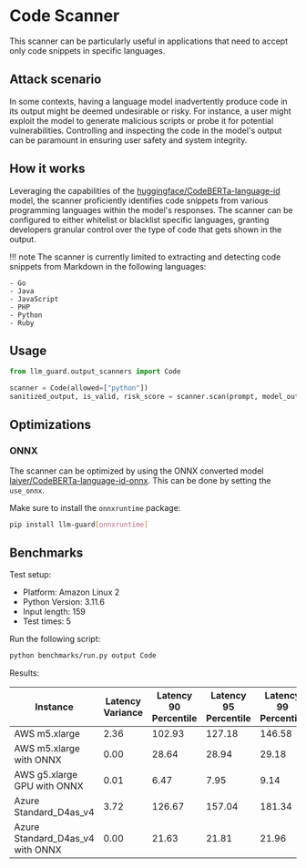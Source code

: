 # Code Scanner

This scanner can be particularly useful in applications that need to accept only code snippets in specific languages.

## Attack scenario

In some contexts, having a language model inadvertently produce code in its output might be deemed undesirable or risky.
For instance, a user might exploit the model to generate malicious scripts or probe it for potential vulnerabilities.
Controlling and inspecting the code in the model's output can be paramount in ensuring user safety and system integrity.

## How it works

Leveraging the capabilities of
the [huggingface/CodeBERTa-language-id](https://huggingface.co/huggingface/CodeBERTa-language-id) model, the scanner
proficiently identifies code snippets from various programming languages within the model's responses. The scanner can
be configured to either whitelist or blacklist specific languages, granting developers granular control over the type of
code that gets shown in the output.

!!! note
The scanner is currently limited to extracting and detecting code snippets from Markdown in the following languages:

    - Go
    - Java
    - JavaScript
    - PHP
    - Python
    - Ruby

## Usage

```python
from llm_guard.output_scanners import Code

scanner = Code(allowed=["python"])
sanitized_output, is_valid, risk_score = scanner.scan(prompt, model_output)
```

## Optimizations

### ONNX

The scanner can be optimized by using the ONNX converted model [laiyer/CodeBERTa-language-id-onnx](https://huggingface.co/laiyer/CodeBERTa-language-id-onnx). This can be done by setting the `use_onnx`.

Make sure to install the `onnxruntime` package:

```sh
pip install llm-guard[onnxruntime]
```

## Benchmarks

Test setup:

- Platform: Amazon Linux 2
- Python Version: 3.11.6
- Input length: 159
- Test times: 5

Run the following script:

```sh
python benchmarks/run.py output Code
```

Results:

| Instance                         | Latency Variance | Latency 90 Percentile | Latency 95 Percentile | Latency 99 Percentile | Average Latency (ms) | QPS      |
|----------------------------------|------------------|-----------------------|-----------------------|-----------------------|----------------------|----------|
| AWS m5.xlarge                    | 2.36             | 102.93                | 127.18                | 146.58                | 54.30                | 2928.04  |
| AWS m5.xlarge with ONNX          | 0.00             | 28.64                 | 28.94                 | 29.18                 | 27.82                | 5715.82  |
| AWS g5.xlarge GPU with ONNX      | 0.01             | 6.47                  | 7.95                  | 9.14                  | 3.47                 | 45779.66 |
| Azure Standard_D4as_v4           | 3.72             | 126.67                | 157.04                | 181.34                | 65.39                | 2431.69  |
| Azure Standard_D4as_v4 with ONNX | 0.00             | 21.63                 | 21.81                 | 21.96                 | 19.86                | 8006.43  |
